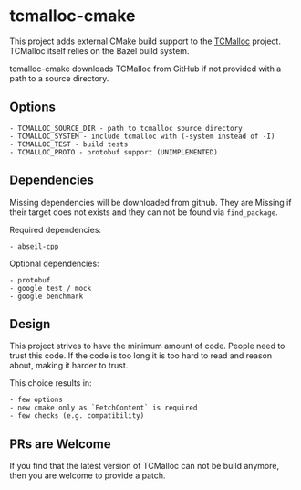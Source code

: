 # tcmalloc-cmake

This project adds external CMake build support to the
[TCMalloc](https://github.com/google/tcmalloc) project. TCMalloc itself relies
on the Bazel build system.

tcmalloc-cmake downloads TCMalloc from GitHub if not provided with a path to a
source directory.

## Options

    - TCMALLOC_SOURCE_DIR - path to tcmalloc source directory
    - TCMALLOC_SYSTEM - include tcmalloc with (-system instead of -I)
    - TCMALLOC_TEST - build tests
    - TCMALLOC_PROTO - protobuf support (UNIMPLEMENTED)

## Dependencies

Missing dependencies will be downloaded from github. They are Missing if their
target does not exists and they can not be found via `find_package`.

Required dependencies:

    - abseil-cpp

Optional dependencies:

    - protobuf
    - google test / mock
    - google benchmark

## Design

This project strives to have the minimum amount of code. People need
to trust this code. If the code is too long it is too hard to read and
reason about, making it harder to trust.

This choice results in:

    - few options
    - new cmake only as `FetchContent` is required
    - few checks (e.g. compatibility)

## PRs are Welcome

If you find that the latest version of TCMalloc can not be build anymore, then
you are welcome to provide a patch.
